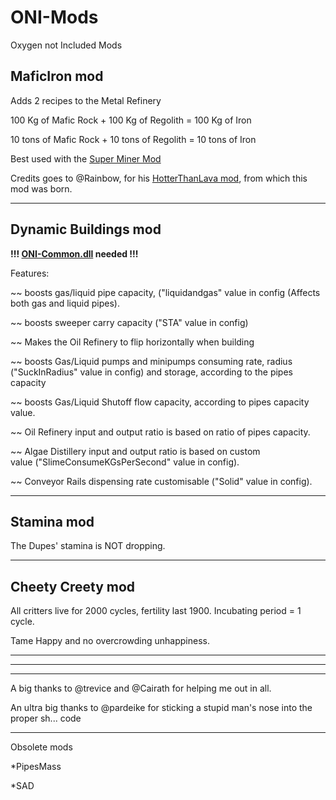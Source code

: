 # ONI-Mods
Oxygen not Included Mods

MaficIron mod 
----
Adds 2 recipes to the Metal Refinery

100 Kg of Mafic Rock + 100 Kg of Regolith = 100 Kg of Iron

10 tons of Mafic Rock + 10 tons of Regolith = 10 tons of Iron

Best used with the [Super Miner Mod](https://github.com/javisar/ONI-Modloader-Mods/tree/master/Mods)

Credits goes to @Rainbow, for his [HotterThanLava mod](https://github.com/rainbowdesign/OxygenNotIncluded-Mods), from which this mod was born.

-------------
Dynamic Buildings mod
----

**!!! [ONI-Common.dll](https://github.com/javisar/ONI-Modloader-Mods/tree/master/Mods) needed !!!** 

Features:

~~ boosts gas/liquid pipe capacity, ("liquidandgas" value in config (Affects both gas and liquid pipes).

~~ boosts sweeper carry capacity ("STA" value in config)

~~ Makes the Oil Refinery to flip horizontally when building

~~ boosts Gas/Liquid pumps and minipumps consuming rate, radius ("SuckInRadius" value in config) and storage, according to the pipes capacity

~~ boosts Gas/Liquid Shutoff flow capacity, according to pipes capacity value.

~~ Oil Refinery input and output ratio is based on ratio of pipes capacity. 

~~ Algae Distillery input and output ratio is based on custom value ("SlimeConsumeKGsPerSecond" value in config).

~~ Conveyor Rails dispensing rate customisable ("Solid" value in config).

-------------
Stamina mod
----

The Dupes' stamina is NOT dropping.

-------------
Cheety Creety mod
----
All critters live for 2000 cycles, fertility last 1900. Incubating period = 1 cycle.

Tame Happy and no overcrowding unhappiness.

------------------
------------------
------------------

A big thanks to @trevice and @Cairath for helping me out in all.

An ultra big thanks to @pardeike for sticking a stupid man's nose into the proper sh...  code

------------------

Obsolete mods

*PipesMass

*SAD
